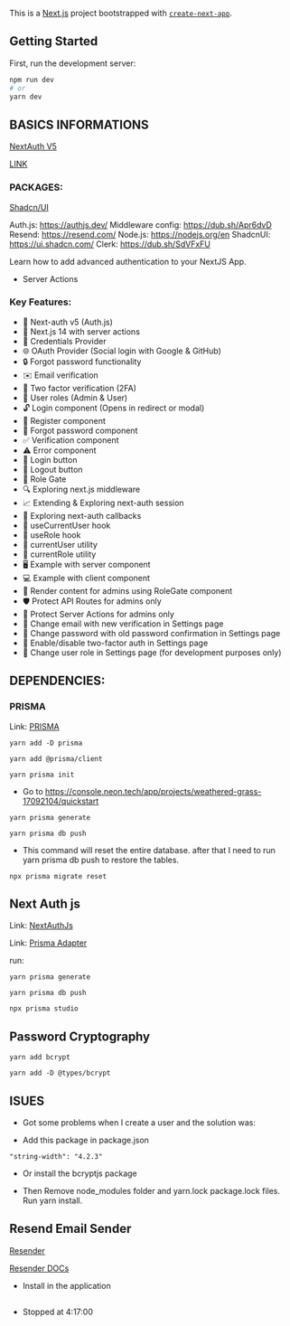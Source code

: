 This is a [Next.js](https://nextjs.org/) project bootstrapped with [`create-next-app`](https://github.com/vercel/next.js/tree/canary/packages/create-next-app).

## Getting Started

First, run the development server:

```bash
npm run dev
# or
yarn dev

```

## BASICS INFORMATIONS

<a href="https://www.youtube.com/watch?v=1MTyCvS05V4&ab_channel=CodeWithAntonio">NextAuth V5</a>

<a href="https://youtu.be/1MTyCvS05V4?si=cFUXA6nOxaB6ie9m">LINK</a>

### PACKAGES:

<a href='https://ui.shadcn.com/docs/installation/next'> Shadcn/UI</a>

Auth.js: https://authjs.dev/
Middleware config: https://dub.sh/Apr6dvD
Resend: https://resend.com/
Node.js: https://nodejs.org/en
ShadcnUI: https://ui.shadcn.com/
Clerk: https://dub.sh/SdVFxFU

Learn how to add advanced authentication to your NextJS App.

- Server Actions

### Key Features:

- 🔐 Next-auth v5 (Auth.js)
- 🚀 Next.js 14 with server actions
- 🔑 Credentials Provider
- 🌐 OAuth Provider (Social login with Google & GitHub)
- 🔒 Forgot password functionality
- ✉️ Email verification
- 📱 Two factor verification (2FA)
- 👥 User roles (Admin & User)
- 🔓 Login component (Opens in redirect or modal)
- 📝 Register component
- 🤔 Forgot password component
- ✅ Verification component
- ⚠️ Error component
- 🔘 Login button
- 🚪 Logout button
- 🚧 Role Gate
- 🔍 Exploring next.js middleware
- 📈 Extending & Exploring next-auth session
- 🔄 Exploring next-auth callbacks
- 👤 useCurrentUser hook
- 🛂 useRole hook
- 🧑 currentUser utility
- 👮 currentRole utility
- 🖥️ Example with server component
- 💻 Example with client component
- 👑 Render content for admins using RoleGate component
- 🛡️ Protect API Routes for admins only
- 🔐 Protect Server Actions for admins only
- 📧 Change email with new verification in Settings page
- 🔑 Change password with old password confirmation in Settings page
- 🔔 Enable/disable two-factor auth in Settings page
- 🔄 Change user role in Settings page (for development purposes only)

## DEPENDENCIES:

### PRISMA

Link: <a href="https://www.prisma.io/docs/getting-started"> PRISMA </a>

```
yarn add -D prisma
```

```
yarn add @prisma/client
```

```
yarn prisma init
```

- Go to https://console.neon.tech/app/projects/weathered-grass-17092104/quickstart

```
yarn prisma generate
```

```
yarn prisma db push
```

- This command will reset the entire database. after that I need to run yarn prisma db push to restore the tables.

```
npx prisma migrate reset
```

## Next Auth js

Link: <a href="https://next-auth.js.org/getting-started/example">NextAuthJs</a>

Link: <a href="https://authjs.dev/getting-started/adapters/prisma?_gl=1*9xzmmg*_gcl_au*MTgxNjg1MDM5OS4xNzE2OTcwNjc2">Prisma Adapter </a>

run:

```
yarn prisma generate
```

```
yarn prisma db push
```

```
npx prisma studio
```

## Password Cryptography

```
yarn add bcrypt
```

```
yarn add -D @types/bcrypt
```

## ISUES

- Got some problems when I create a user and the solution was:

* Add this package in package.json

```
"string-width": "4.2.3"
```

- Or install the bcryptjs package

* Then Remove node_modules folder and yarn.lock package.lock files. Run yarn install.

## Resend Email Sender

<a href="https://resend.com/onboarding">Resender</a>

<a href="https://resend.com/docs/send-with-nodejs">Resender DOCs</a>

- Install in the application

##

- Stopped at 4:17:00
